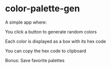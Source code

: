 # color-palette-gen
A simple app where:

You click a button to generate random colors

Each color is displayed as a box with its hex code

You can copy the hex code to clipboard

Bonus: Save favorite palettes

